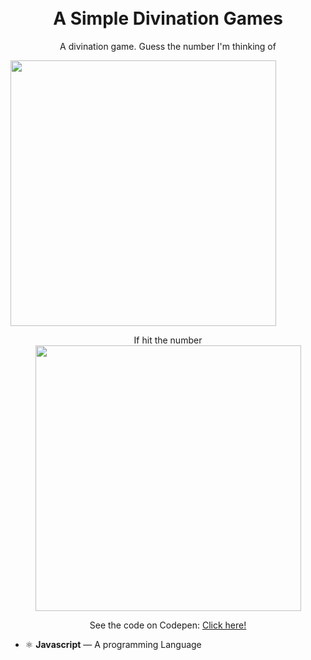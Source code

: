
<h1 align="center">
<br>
A Simple Divination Games
</h1>

<p align="center">A divination game. Guess the number I'm thinking of</p>

<div>
  <img align="center" src="https://i.imgur.com/mK7adxI.png" height="425">
  <br>
  <p align="center">If hit the number
  <br>
 <img align="acenter" src="https://imgur.com/ZU5BLCF.png" height="425">
</div>
<p align="center">See the code on Codepen: 
  <span><a href="https://codepen.io/Edigleyston/pen/dygrPXY">Click here!</a></span></p>

- ⚛️ **Javascript** — A programming Language
